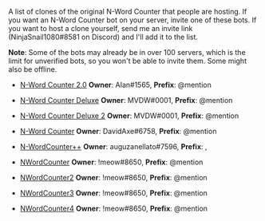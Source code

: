 A list of clones of the original N-Word Counter that people are hosting. If you want an N-Word Counter bot on your server, invite one of these bots. If you want to host a clone yourself, send me an invite link (NinjaSnail1080#8581 on Discord) and I'll add it to the list.

**Note**: Some of the bots may already be in over 100 servers, which is the limit for unverified bots, so you won't be able to invite them. Some might also be offline.

- [N-Word Counter 2.0](https://discordapp.com/oauth2/authorize?client_id=754104299700617237&scope=bot&permissions=8) **Owner**: AIan#1565, **Prefix**: @mention

- [N-Word Counter Deluxe](https://discordapp.com/oauth2/authorize?client_id=759423458659532890&scope=bot&permissions=8) **Owner**: MVDW#0001, **Prefix**: @mention

- [N-Word Counter Deluxe 2](https://discord.com/oauth2/authorize?client_id=772916331552440350&scope=bot&permissions=8) **Owner**: MVDW#0001, **Prefix**: @mention

- [N-Word Counter](https://discord.com/oauth2/authorize?client_id=785995451417100319&scope=bot&permissions=8) **Owner**: DavidAxe#6758, **Prefix**: @mention

- [N-WordCounter++](https://discordapp.com/oauth2/authorize?client_id=803736066640052224&scope=bot&permissions=8) **Owner**: auguzanellato#7596, **Prefix**: ,

- [NWordCounter](https://discordapp.com/oauth2/authorize?client_id=820878866972540952&scope=bot&permissions=8) **Owner**: !meow#8650, **Prefix**: @mention

- [NWordCounter2](https://discordapp.com/oauth2/authorize?client_id=834317633398636554&scope=bot&permissions=8) **Owner**: !meow#8650, **Prefix**: @mention

- [NWordCounter3](https://discord.com/oauth2/authorize?client_id=839921798065946654&scope=bot&permissions=8) **Owner**: !meow#8650, **Prefix**: @mention

- [NWordCounter4](https://discord.com/oauth2/authorize?client_id=848409161054027806&scope=bot&permissions=8) **Owner**: !meow#8650, **Prefix**: @mention
